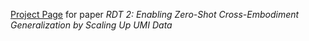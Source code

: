[Project Page](https://rdt-robotics.github.io/rdt-robotics/) for paper *RDT 2: Enabling Zero-Shot Cross-Embodiment Generalization by Scaling Up UMI Data*
